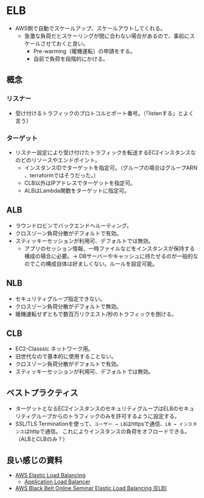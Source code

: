 # ELB
- AWS側で自動でスケールアップ、スケールアウトしてくれる。
  - 急激な負荷だとスケーリングが間に合わない場合があるので、事前にスケールさせておくと良い。
    - Pre-warming（暖機運転）の申請をする。
    - 自前で負荷を段階的にかける。

## 概念
### リスナー
- 受け付けるトラフィックのプロトコルとポート番号。（「listenする」とよく言う）
### ターゲット
- リスナー設定により受け付けたトラフィックを転送するEC2インスタンスなのどのリソースやエンドポイント。
  - インスタンスIDでターゲットを指定可。（グループの場合はグループARN
  、terraformではそうだった。）
  - CLB以外はIPアドレスでターゲットを指定可。
  - ALBはLambda関数をターゲットに指定可。

## ALB
- ラウンドロビンでバックエンドへルーティング。
- クロスゾーン負荷分散がデフォルトで有効。
- スティッキーセッションが利用可、デフォルトでは無効。
  - アプリのセッション情報、一時ファイルなどをインスタンスが保持する構成の場合に必要。→ DBサーバーやキャッシュに持たせるのが一般的なのでこの構成自体は好ましくない。ルールを設定可能。
## NLB
- セキュリティグループ指定できない。
- クロスゾーン負荷分散がデフォルトで無効。
- 暖機運転せずともで数百万リクエスト/秒のトラフィックを捌ける。
## CLB
- EC2-Classsic ネットワーク用。
- 旧世代なので基本的に使用することない。
- クロスゾーン負荷分散がデフォルトで有効。
- スティッキーセッションが利用可、デフォルトでは無効。

## ベストプラクティス
- ターゲットとなるEC2インスタンスのセキュリティグループはELBのセキュリティグループからのトラフィックのみを許可するように設定する。
- SSL/TLS Terminationを使って、`ユーザー → LB`はhttpsで通信、`LB → インスタンス`はhttpで通信。 これによりインスタンスの負荷をオフロードできる。（ALBとCLBのみ？）

## 良い感じの資料
- [AWS Elastic Load Balancing](https://docs.aws.amazon.com/ja_jp/elasticloadbalancing/latest/userguide/what-is-load-balancing.html)
  - [Application Load Balancer](https://docs.aws.amazon.com/ja_jp/elasticloadbalancing/latest/application/introduction.html)
- [AWS Black Belt Online Seminar Elastic Load Balancing (ELB)
](https://youtu.be/4laAoK-zXko)